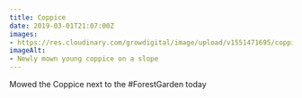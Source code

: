 ```yaml
---
title: Coppice
date: 2019-03-01T21:07:00Z
images: 
- https://res.cloudinary.com/growdigital/image/upload/v1551471695/coppice-BBA10BF9.jpg
imageAlt: 
- Newly mown young coppice on a slope
---
```


Mowed the Coppice next to the #ForestGarden today
